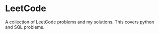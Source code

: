# LeetCode
A collection of LeetCode problems and my solutions. This covers python and SQL problems.
